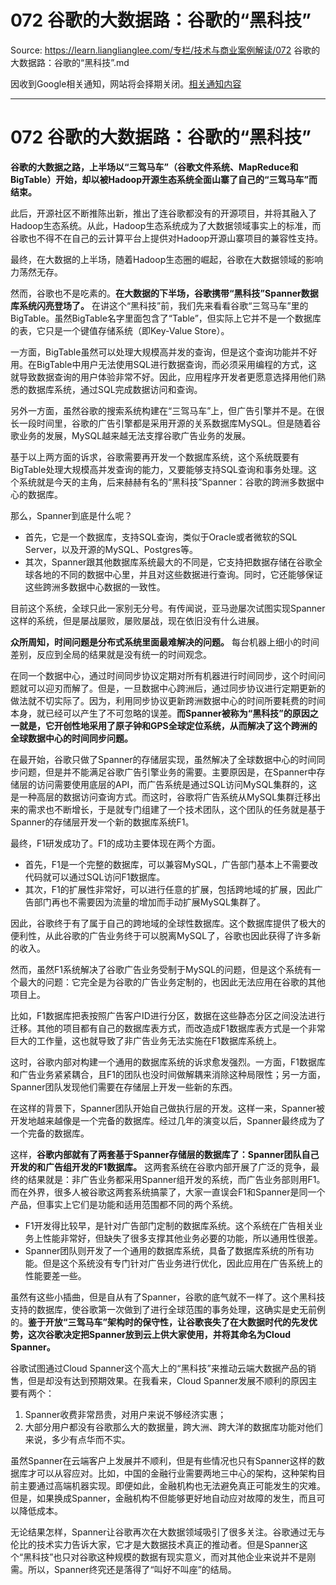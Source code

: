 # 072 谷歌的大数据路：谷歌的“黑科技” 

Source: https://learn.lianglianglee.com/专栏/技术与商业案例解读/072 谷歌的大数据路：谷歌的“黑科技”.md

因收到Google相关通知，网站将会择期关闭。[相关通知内容](https://lumendatabase.org/notices/44265620)

---

# 072 谷歌的大数据路：谷歌的“黑科技”

**谷歌的大数据之路，上半场以“三驾马车”（谷歌文件系统、MapReduce和BigTable）开始，却以被Hadoop开源生态系统全面山寨了自己的“三驾马车”而结束。**

此后，开源社区不断推陈出新，推出了连谷歌都没有的开源项目，并将其融入了Hadoop生态系统。从此，Hadoop生态系统成为了大数据领域事实上的标准，而谷歌也不得不在自己的云计算平台上提供对Hadoop开源山寨项目的兼容性支持。

最终，在大数据的上半场，随着Hadoop生态圈的崛起，谷歌在大数据领域的影响力荡然无存。

然而，谷歌也不是吃素的。**在大数据的下半场，谷歌携带“黑科技”Spanner数据库系统闪亮登场了。** 在讲这个“黑科技”前，我们先来看看谷歌“三驾马车”里的BigTable。虽然BigTable名字里面包含了“Table”，但实际上它并不是一个数据库的表，它只是一个键值存储系统（即Key-Value Store）。

一方面，BigTable虽然可以处理大规模高并发的查询，但是这个查询功能并不好用。在BigTable中用户无法使用SQL进行数据查询，而必须采用编程的方式，这就导致数据查询的用户体验非常不好。因此，应用程序开发者更愿意选择用他们熟悉的数据库系统，通过SQL完成数据访问和查询。

另外一方面，虽然谷歌的搜索系统构建在“三驾马车”上，但广告引擎并不是。在很长一段时间里，谷歌的广告引擎都是采用开源的关系数据库MySQL。但是随着谷歌业务的发展，MySQL越来越无法支撑谷歌广告业务的发展。

基于以上两方面的诉求，谷歌需要再开发一个数据库系统，这个系统既要有BigTable处理大规模高并发查询的能力，又要能够支持SQL查询和事务处理。这个系统就是今天的主角，后来赫赫有名的“黑科技”Spanner：谷歌的跨洲多数据中心的数据库。

那么，Spanner到底是什么呢？

* 首先，它是一个数据库，支持SQL查询，类似于Oracle或者微软的SQL Server，以及开源的MySQL、Postgres等。
* 其次，Spanner跟其他数据库系统最大的不同是，它支持把数据存储在谷歌全球各地的不同的数据中心里，并且对这些数据进行查询。同时，它还能够保证这些跨洲多数据中心数据的一致性。

目前这个系统，全球只此一家别无分号。有传闻说，亚马逊屡次试图实现Spanner这样的系统，但是屡战屡败，屡败屡战，现在依旧没有什么进展。

**众所周知，时间问题是分布式系统里面最难解决的问题。** 每台机器上细小的时间差别，反应到全局的结果就是没有统一的时间观念。

在同一个数据中心，通过时间同步协议定期对所有机器进行时间同步，这个时间问题就可以迎刃而解了。但是，一旦数据中心跨洲后，通过同步协议进行定期更新的做法就不切实际了。因为，利用同步协议更新跨洲数据中心的时间所要耗费的时间本身，就已经可以产生了不可忽略的误差。**而Spanner被称为“黑科技”的原因之一就是，它开创性地采用了原子钟和GPS全球定位系统，从而解决了这个跨洲的全球数据中心的时间同步问题。**

在最开始，谷歌只做了Spanner的存储层实现，虽然解决了全球数据中心的时间同步问题，但是并不能满足谷歌广告引擎业务的需要。主要原因是，在Spanner中存储层的访问需要使用底层的API，而广告系统是通过SQL访问MySQL集群的，这是一种高层的数据访问查询方式。而这时，谷歌将广告系统从MySQL集群迁移出来的需求也不断增长，于是就专门组建了一个技术团队，这个团队的任务就是基于Spanner的存储层开发一个新的数据库系统F1。

最终，F1研发成功了。F1的成功主要体现在两个方面。

* 首先，F1是一个完整的数据库，可以兼容MySQL，广告部门基本上不需要改代码就可以通过SQL访问F1数据库。
* 其次，F1的扩展性非常好，可以进行任意的扩展，包括跨地域的扩展，因此广告部门再也不需要因为流量的增加而手动扩展MySQL集群了。

因此，谷歌终于有了属于自己的跨地域的全球性数据库。这个数据库提供了极大的便利性，从此谷歌的广告业务终于可以脱离MySQL了，谷歌也因此获得了许多新的收入。

然而，虽然F1系统解决了谷歌广告业务受制于MySQL的问题，但是这个系统有一个最大的问题：它完全是为谷歌的广告业务定制的，也因此无法应用在谷歌的其他项目上。

比如，F1数据库把表按照广告客户ID进行分区，数据在这些静态分区之间没法进行迁移。其他的项目都有自己的数据库表方式，而改造成F1数据库表方式是一个非常巨大的工作量，这也就导致了非广告业务无法实施在F1数据库系统上。

这时，谷歌内部对构建一个通用的数据库系统的诉求愈发强烈。一方面，F1数据库和广告业务紧紧耦合，且F1的团队也没时间做解耦来消除这种局限性；另一方面，Spanner团队发现他们需要在存储层上开发一些新的东西。

在这样的背景下，Spanner团队开始自己做执行层的开发。这样一来，Spanner被开发地越来越像是一个完备的数据库。经过几年的演变以后，Spanner最终成为了一个完备的数据库。

这样，**谷歌内部就有了两套基于Spanner存储层的数据库了：Spanner团队自己开发的和广告组开发的F1数据库。** 这两套系统在谷歌内部开展了广泛的竞争，最终的结果就是：非广告业务都采用Spanner组开发的系统，而广告业务部则用F1。而在外界，很多人被谷歌这两套系统搞蒙了，大家一直误会F1和Spanner是同一个产品，但事实上它们是功能和适用范围都不同的两个系统。

* F1开发得比较早，是针对广告部门定制的数据库系统。这个系统在广告相关业务上性能非常好，但缺失了很多支撑其他业务必要的功能，所以通用性很差。
* Spanner团队则开发了一个通用的数据库系统，具备了数据库系统的所有功能。但是这个系统没有专门针对广告业务进行优化，因此应用在广告系统上的性能要差一些。

虽然有这些小插曲，但是自从有了Spanner，谷歌的底气就不一样了。这个黑科技支持的数据库，使谷歌第一次做到了进行全球范围的事务处理，这确实是史无前例的。**鉴于开放“三驾马车”架构时的保守性，让谷歌丧失了在大数据时代的先发优势，这次谷歌决定把Spanner放到云上供大家使用，并将其命名为Cloud Spanner。**

谷歌试图通过Cloud Spanner这个高大上的“黑科技”来推动云端大数据产品的销售，但是却没有达到预期效果。在我看来，Cloud Spanner发展不顺利的原因主要有两个：

1. Spanner收费非常昂贵，对用户来说不够经济实惠；
2. 大部分用户都没有谷歌那么大的数据量，跨大洲、跨大洋的数据库功能对他们来说，多少有点华而不实。

虽然Spanner在云端客户上发展并不顺利，但是有些情况也只有Spanner这样的数据库才可以从容应对。比如，中国的金融行业需要两地三中心的架构，这种架构目前主要通过高端机器实现。即便如此，金融机构也无法避免真正可能发生的灾难。但是，如果换成Spanner，金融机构不但能够更好地自动应对故障的发生，而且可以降低成本。

无论结果怎样，Spanner让谷歌再次在大数据领域吸引了很多关注。谷歌通过无与伦比的技术实力告诉大家，它才是大数据技术真正的推动者。但是Spanner这个“黑科技”也只对谷歌这种规模的数据有现实意义，而对其他企业来说并不是刚需。所以，Spanner终究还是落得了“叫好不叫座”的结局。